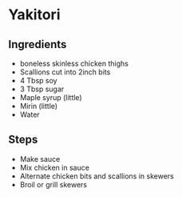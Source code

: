 # Yakitori

## Ingredients

* boneless skinless chicken thighs
* Scallions cut into 2inch bits
* 4 Tbsp soy
* 3 Tbsp sugar
* Maple syrup \(little\)
* Mirin \(little\)
* Water

## Steps

* Make sauce
* Mix chicken in sauce
* Alternate chicken bits and scallions in skewers
* Broil or grill skewers

